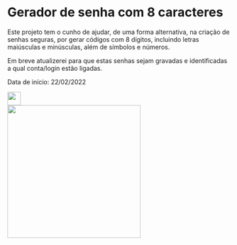 # Gerador de senha com 8 caracteres
Este projeto tem o cunho de ajudar, de uma forma alternativa, na criação de senhas seguras, por gerar códigos com 8 dígitos, incluindo letras maiúsculas e minúsculas, além de símbolos e números.

Em breve atualizerei para que estas senhas sejam gravadas e identificadas a qual conta/login estão ligadas.

Data de início: 22/02/2022
<div align="bottom_left">
<img src="https://user-images.githubusercontent.com/92998253/155228858-85dc1b56-9bfc-46e8-bc75-6c003aad1194.png" width="30px"/>
</div>

<div align="bottom_right">
<img src="https://user-images.githubusercontent.com/92998253/155321106-9192a8f7-ebbf-4f31-8d88-08fd2160cbd9.png" width="300px"/>
</div>